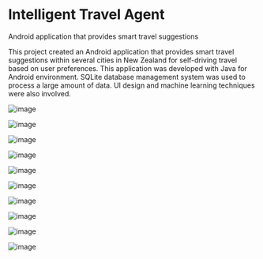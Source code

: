 # Intelligent Travel Agent

Android application that provides smart travel suggestions

This project created an Android application that provides smart travel suggestions within several cities in New Zealand for self-driving travel based on user preferences. This application was developed with Java for Android environment. SQLite database management system was used to process a large amount of data. UI design and machine learning techniques were also involved.

![image](https://github.com/ArthurHuo/intelligent-travel-agent/raw/master/images/01.png)

![image](https://github.com/ArthurHuo/intelligent-travel-agent/raw/master/images/02.png)

![image](https://github.com/ArthurHuo/intelligent-travel-agent/raw/master/images/03.png)

![image](https://github.com/ArthurHuo/intelligent-travel-agent/raw/master/images/04.png)

![image](https://github.com/ArthurHuo/intelligent-travel-agent/raw/master/images/05.png)

![image](https://github.com/ArthurHuo/intelligent-travel-agent/raw/master/images/06.png)

![image](https://github.com/ArthurHuo/intelligent-travel-agent/raw/master/images/07.png)

![image](https://github.com/ArthurHuo/intelligent-travel-agent/raw/master/images/08.png)

![image](https://github.com/ArthurHuo/intelligent-travel-agent/raw/master/images/09.png)

![image](https://github.com/ArthurHuo/intelligent-travel-agent/raw/master/images/10.png)
